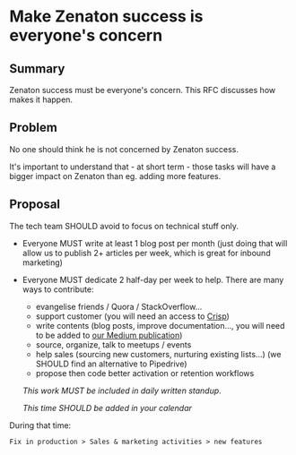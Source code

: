 # Make Zenaton success is everyone's concern

## Summary

Zenaton success must be everyone's concern. This RFC discusses how makes it happen.

## Problem

No one should think he is not concerned by Zenaton success.

It's important to understand that - at short term - those tasks will have a bigger impact on Zenaton than eg. adding more features.

## Proposal

The tech team SHOULD avoid to focus on technical stuff only.

- Everyone MUST write at least 1 blog post per month (just doing that will allow us to publish 2+ articles per week, which is great for inbound marketing)
- Everyone MUST dedicate 2 half-day per week to help. There are many ways to contribute:
    - evangelise friends / Quora / StackOverflow...
    - support customer (you will need an access to [Crisp](https://crisp.chat))
    - write contents (blog posts, improve documentation..., you will need to be added to [our Medium publication](https://medium.com/zenaton))
    - source, organize, talk to meetups / events
    - help sales (sourcing new customers, nurturing existing lists...)  (we SHOULD find an alternative to Pipedrive)
    - propose then code better activation or retention workflows
    
    *This work MUST be included in daily written standup*.
    
    *This time SHOULD be added in your calendar*

During that time:

    Fix in production > Sales & marketing activities > new features
    
